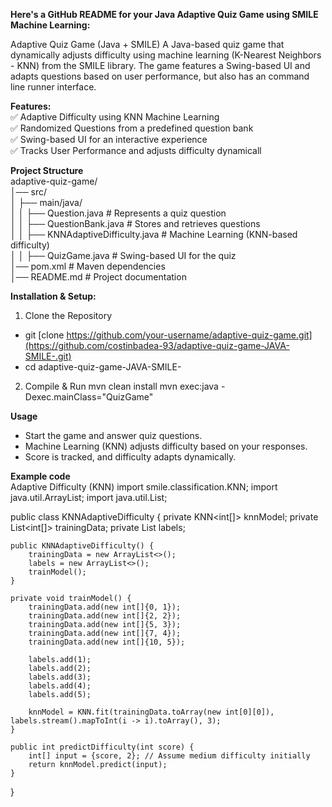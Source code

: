 **Here's a GitHub README for your Java Adaptive Quiz Game using SMILE Machine Learning:**

Adaptive Quiz Game (Java + SMILE)
A Java-based quiz game that dynamically adjusts difficulty using machine learning (K-Nearest Neighbors - KNN) from the SMILE library. The game features a Swing-based UI and adapts questions based on user performance, but also has an command line runner interface.

**Features:<BR>**
✅ Adaptive Difficulty using KNN Machine Learning<BR>
✅ Randomized Questions from a predefined question bank<BR>
✅ Swing-based UI for an interactive experience<BR>
✅ Tracks User Performance and adjusts difficulty dynamicall<BR>

**Project Structure<br>**
adaptive-quiz-game/<br>
│── src/<br>
│   ├── main/java/<br>
│   │   ├── Question.java          # Represents a quiz question<br>
│   │   ├── QuestionBank.java      # Stores and retrieves questions<br>
│   │   ├── KNNAdaptiveDifficulty.java # Machine Learning (KNN-based difficulty)<br>
│   │   ├── QuizGame.java          # Swing-based UI for the quiz<br>
│── pom.xml                        # Maven dependencies<br>
│── README.md                      # Project documentation<br>


**Installation & Setup:**

1. Clone the Repository
- git [clone https://github.com/your-username/adaptive-quiz-game.git](https://github.com/costinbadea-93/adaptive-quiz-game-JAVA-SMILE-.git)
- cd adaptive-quiz-game-JAVA-SMILE-

2. Compile & Run
mvn clean install
mvn exec:java -Dexec.mainClass="QuizGame"



**Usage<br>**
- Start the game and answer quiz questions.
- Machine Learning (KNN) adjusts difficulty based on your responses.
- Score is tracked, and difficulty adapts dynamically.


**Example code<br>**
Adaptive Difficulty (KNN)
import smile.classification.KNN;
import java.util.ArrayList;
import java.util.List;

public class KNNAdaptiveDifficulty {
    private KNN<int[]> knnModel;
    private List<int[]> trainingData;
    private List<Integer> labels;

    public KNNAdaptiveDifficulty() {
        trainingData = new ArrayList<>();
        labels = new ArrayList<>();
        trainModel();
    }

    private void trainModel() {
        trainingData.add(new int[]{0, 1});
        trainingData.add(new int[]{2, 2});
        trainingData.add(new int[]{5, 3});
        trainingData.add(new int[]{7, 4});
        trainingData.add(new int[]{10, 5});

        labels.add(1);
        labels.add(2);
        labels.add(3);
        labels.add(4);
        labels.add(5);

        knnModel = KNN.fit(trainingData.toArray(new int[0][0]), labels.stream().mapToInt(i -> i).toArray(), 3);
    }

    public int predictDifficulty(int score) {
        int[] input = {score, 2}; // Assume medium difficulty initially
        return knnModel.predict(input);
    }
}

